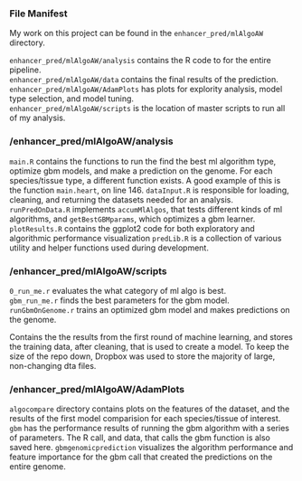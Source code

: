 ### File Manifest
My work on this project can be found in the `enhancer_pred/mlAlgoAW` directory.

`enhancer_pred/mlAlgoAW/analysis` contains the R code to for the entire pipeline.    
`enhancer_pred/mlAlgoAW/data`  contains the final results of the prediction.    
`enhancer_pred/mlAlgoAW/AdamPlots` has plots for explority analysis, model type selection, and model tuning.    
`enhancer_pred/mlAlgoAW/scripts` is the location of master scripts to run all of my analysis.    

### /enhancer_pred/mlAlgoAW/analysis
`main.R` contains the functions to run the find the best ml algorithm type, optimize gbm models, and make a prediction on the genome. For each species/tissue type, a different function exists. A good example of this is the function `main.heart`, on line 146.
`dataInput.R` is responsible for loading, cleaning, and returning the datasets needed for an analysis. 
`runPredOnData.R` implements `accumMlAlgos`, that tests different kinds of ml algorithms, and `getBestGBMparams`, which optimizes a gbm learner.
`plotResults.R` contains the ggplot2 code for both exploratory and algorithmic performance visualization
`predLib.R` is a collection of various utility and helper functions used during development.     

### /enhancer_pred/mlAlgoAW/scripts
`0_run_me.r` evaluates the what category of ml algo is best.    
`gbm_run_me.r` finds the best parameters for the gbm model.    
`runGbmOnGenome.r` trains an optimized gbm model and makes predictions on the genome.    

Contains the the results from the first round of machine learning, and stores the training data, after cleaning, that is used to create a model. To keep the size of the repo down, Dropbox was used to store the majority of large, non-changing dta files.      

### /enhancer_pred/mlAlgoAW/AdamPlots
`algocompare` directory contains plots on the features of the dataset, and the results of the first model comparision for each species/tissue of interest.
`gbm` has the performance results of running the gbm algorithm with a series of parameters.  The R call, and data, that calls the gbm function is also saved here.
`gbmgenomicprediction` visualizes the algorithm performance and feature importance for the gbm call that created the predictions on the entire genome.  
